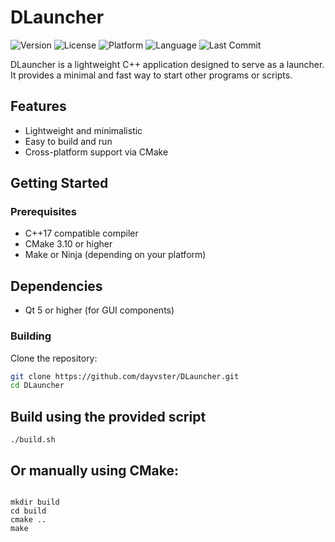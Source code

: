 # DLauncher

![Version](https://img.shields.io/badge/version-0.3-blue)
![License](https://img.shields.io/github/license/dayvster/DLauncher)
![Platform](https://img.shields.io/badge/platform-linux--x86%7Carm-lightgrey)
![Language](https://img.shields.io/badge/language-C%2B%2B17-blue)
![Last Commit](https://img.shields.io/github/last-commit/dayvster/DLauncher)

DLauncher is a lightweight C++ application designed to serve as a launcher. It provides a minimal and fast way to start other programs or scripts.

## Features

- Lightweight and minimalistic
- Easy to build and run
- Cross-platform support via CMake

## Getting Started

### Prerequisites

- C++17 compatible compiler
- CMake 3.10 or higher
- Make or Ninja (depending on your platform)

## Dependencies 
- Qt 5 or higher (for GUI components)

### Building

Clone the repository:

```bash
git clone https://github.com/dayvster/DLauncher.git
cd DLauncher
```

## Build using the provided script

```shell
./build.sh
```

## Or manually using CMake:

```shell

mkdir build
cd build
cmake ..
make
```
